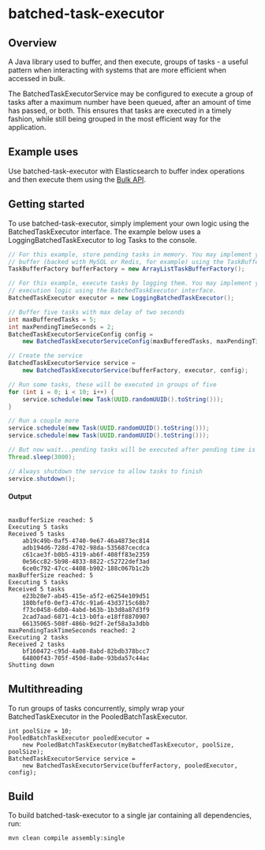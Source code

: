 # batched-task-executor

## Overview

A Java library used to buffer, and then execute, groups of tasks - a useful pattern when interacting with systems that are more efficient when accessed in bulk.

The BatchedTaskExecutorService may be configured to execute a group of tasks after a maximum number have been queued, after an amount of time has passed, or both. This ensures that tasks are executed in a timely fashion, while still being grouped in the most efficient way for the application.

## Example uses

Use batched-task-executor with Elasticsearch to buffer index operations and then execute them using the [Bulk API](https://www.elastic.co/guide/en/elasticsearch/reference/current/docs-bulk.html).

## Getting started

To use batched-task-executor, simply implement your own logic using the BatchedTaskExecutor interface. The example below uses a LoggingBatchedTaskExecutor to log Tasks to the console.

```java
// For this example, store pending tasks in memory. You may implement your own 
// buffer (backed with MySQL or Redis, for example) using the TaskBuffer interface.
TaskBufferFactory bufferFactory = new ArrayListTaskBufferFactory();

// For this example, execute tasks by logging them. You may implement your own 
// execution logic using the BatchedTaskExecutor interface.
BatchedTaskExecutor executor = new LoggingBatchedTaskExecutor();

// Buffer five tasks with max delay of two seconds
int maxBufferedTasks = 5;
int maxPendingTimeSeconds = 2;
BatchedTaskExecutorServiceConfig config = 
	new BatchedTaskExecutorServiceConfig(maxBufferedTasks, maxPendingTimeSeconds);

// Create the service
BatchedTaskExecutorService service = 
	new BatchedTaskExecutorService(bufferFactory, executor, config);

// Run some tasks, these will be executed in groups of five
for (int i = 0; i < 10; i++) {
	service.schedule(new Task(UUID.randomUUID().toString()));
}

// Run a couple more
service.schedule(new Task(UUID.randomUUID().toString()));
service.schedule(new Task(UUID.randomUUID().toString()));

// But now wait...pending tasks will be executed after pending time is reached
Thread.sleep(3000);

// Always shutdown the service to allow tasks to finish
service.shutdown();

```

#### Output

```

maxBufferSize reached: 5
Executing 5 tasks
Received 5 tasks
	ab19c49b-0af5-4740-9e67-46a4873ec814
	adb194d6-728d-4702-98da-535687cecdca
	c61cae3f-b0b5-4319-ab6f-408ff83e2359
	0e56cc82-5b98-4833-8822-c52722def3ad
	6ce0c792-47cc-4408-b902-188c067b1c2b
maxBufferSize reached: 5
Executing 5 tasks
Received 5 tasks
	e23b28e7-ab45-415e-a5f2-e6254e109d51
	180bfef0-0ef3-47dc-91a6-43d3715c68b7
	f73c0458-6db0-4abd-b63b-1b3d8a87d3f9
	2cad7aad-6871-4c13-b0fa-e18ff8870907
	66135065-508f-486b-9d2f-2ef58a3a3dbb
maxPendingTaskTimeSeconds reached: 2
Executing 2 tasks
Received 2 tasks
	bf160472-c95d-4a08-8abd-82bdb378bcc7
	64800f43-705f-450d-8a0e-93bda57c44ac
Shutting down

```

## Multithreading

To run groups of tasks concurrently, simply wrap your BatchedTaskExecutor in the PooledBatchTaskExecutor.

```
int poolSize = 10;
PooledBatchTaskExecutor pooledExecutor = 
	new PooledBatchTaskExecutor(myBatchedTaskExecutor, poolSize, poolSize);
BatchedTaskExecutorService service = 
	new BatchedTaskExecutorService(bufferFactory, pooledExecutor, config);
```

## Build

To build batched-task-executor to a single jar containing all dependencies, run:

```
mvn clean compile assembly:single
```
